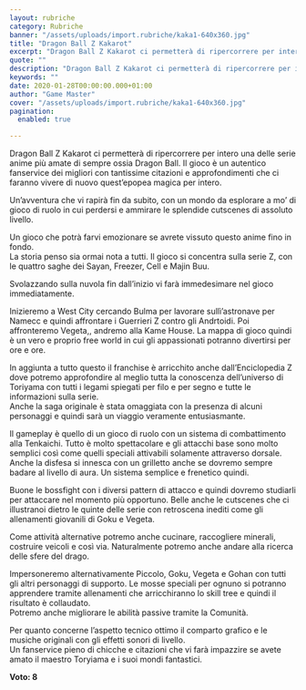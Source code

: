 ```yaml
---
layout: rubriche
category: Rubriche
banner: "/assets/uploads/import.rubriche/kaka1-640x360.jpg"
title: "Dragon Ball Z Kakarot"
excerpt: "Dragon Ball Z Kakarot ci permetterà di ripercorrere per intero una delle serie anime più amate di sempre ossia Dragon Ball. Il gioco è un autentico fanservice dei migliori con tantissime citazioni e approfondimenti che ci faranno vivere di nuovo quest’epopea magica per intero. Un’avventura che vi rapirà fin da subito, con un mondo da [&hellip"
quote: ""
description: "Dragon Ball Z Kakarot ci permetterà di ripercorrere per intero una delle serie anime più amate di sempre ossia Dragon Ball. Il gioco è un autentico fanservice dei migliori con tantissime citazioni e approfondimenti che ci faranno vivere di nuovo quest’epopea magica per intero. Un’avventura che vi rapirà fin da subito, con un mondo da [&hellip"
keywords: ""
date: 2020-01-28T00:00:00.000+01:00
author: "Game Master"
cover: "/assets/uploads/import.rubriche/kaka1-640x360.jpg"
pagination:
  enabled: true

---
```


Dragon Ball Z Kakarot ci permetterà di ripercorrere per intero una delle serie anime più amate di sempre ossia Dragon Ball. Il gioco è un autentico fanservice dei migliori con tantissime citazioni e approfondimenti che ci faranno vivere di nuovo quest’epopea magica per intero.

Un’avventura che vi rapirà fin da subito, con un mondo da esplorare a mo’ di gioco di ruolo in cui perdersi e ammirare le splendide cutscenes di assoluto livello.

Un gioco che potrà farvi emozionare se avrete vissuto questo anime fino in fondo.  
La storia penso sia ormai nota a tutti. Il gioco si concentra sulla serie Z, con le quattro saghe dei Sayan, Freezer, Cell e Majin Buu.

Svolazzando sulla nuvola fin dall’inizio vi farà immedesimare nel gioco immediatamente.

Inizieremo a West City cercando Bulma per lavorare sullì’astronave per Namecc e quindi affrontare i Guerrieri Z contro gli Andrtoidi. Poi affronteremo Vegeta,, andremo alla Kame House. La mappa di gioco quindi è un vero e proprio free world in cui gli appassionati potranno divertirsi per ore e ore.

In aggiunta a tutto questo il franchise è arricchito anche dall’Enciclopedia Z dove potremo approfondire al meglio tutta la conoscenza dell’universo di Toriyama con tutti i legami spiegati per filo e per segno e tutte le informazioni sulla serie.  
Anche la saga originale è stata omaggiata con la presenza di alcuni personaggi e quindi sarà un viaggio veramente entusiasmante.

Il gameplay è quello di un gioco di ruolo con un sistema di combattimento alla Tenkaichi. Tutto è molto spettacolare e gli attacchi base sono molto semplici così come quelli speciali attivabili solamente attraverso dorsale. Anche la disfesa si innesca con un grilletto anche se dovremo sempre badare al livello di aura. Un sistema semplice e frenetico quindi.

Buone le bossfight con i diversi pattern di attacco e quindi dovremo studiarli per attaccare nel momento più opportuno. Belle anche le cutscenes che ci illustranoi dietro le quinte delle serie con retroscena inediti come gli allenamenti giovanili di Goku e Vegeta.

Come attività alternative potremo anche cucinare, raccogliere minerali, costruire veicoli e così via. Naturalmente potremo anche andare alla ricerca delle sfere del drago.

Impersoneremo alternativamente Piccolo, Goku, Vegeta e Gohan con tutti gli altri personaggi di supporto. Le mosse speciali per ognuno si potranno apprendere tramite allenamenti che arricchiranno lo skill tree e quindi il risultato è collaudato.  
Potremo anche migliorare le abilità passive tramite la Comunità.

Per quanto concerne l’aspetto tecnico ottimo il comparto grafico e le musiche originali con gli effetti sonori di livello.  
Un fanservice pieno di chicche e citazioni che vi farà impazzire se avete amato il maestro Toryiama e i suoi mondi fantastici.

**Voto: 8**